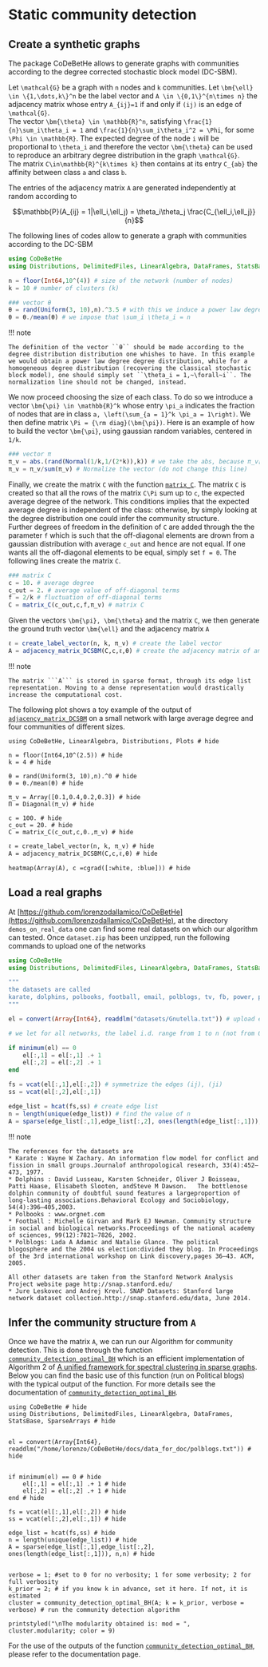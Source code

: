 # Static community detection


## Create a synthetic graphs


The package CoDeBetHe allows to generate graphs with communities according to the degree corrected stochastic block model (DC-SBM). 

Let ``\mathcal{G}`` be a graph with ``n`` nodes and ``k`` communities. 
Let ``\bm{\ell} \in \{1,\dots,k\}^n`` be the label vector and ``A \in \{0,1\}^{n\times n}`` the adjacency matrix whose entry ``A_{ij}=1`` if and only if ``(ij)`` is an edge of ``\mathcal{G}``. \
The vector ``\bm{\theta} \in \mathbb{R}^n``, satisfying ``\frac{1}{n}\sum_i\theta_i = 1`` and ``\frac{1}{n}\sum_i\theta_i^2 = \Phi``, for some ``\Phi \in \mathbb{R}``. The expected degree of the node ``i`` will be proportional to ``\theta_i`` and therefore the vector ``\bm{\theta}`` can be used to reproduce an arbitrary degree distribution in the graph ``\mathcal{G}``.\
The matrix ``C\in\mathbb{R}^{k\times k}`` then contains at its entry ``C_{ab}`` the affinity between class ``a`` and class ``b``. 

The entries of the adjacency matrix ``A`` are generated independently at random according to

```math
\mathbb{P}(A_{ij} = 1|\ell_i,\ell_j) = \theta_i\theta_j \frac{C_{\ell_i,\ell_j}}{n}
```

The following lines of codes allow to generate a graph with communities according to the DC-SBM


```julia
using CoDeBetHe
using Distributions, DelimitedFiles, LinearAlgebra, DataFrames, StatsBase

n = floor(Int64,10^(4)) # size of the network (number of nodes)
k = 10 # number of clusters (k)

### vector θ
θ = rand(Uniform(3, 10),n).^3.5 # with this we induce a power law degree distribution
θ = θ./mean(θ) # we impose that \sum_i \theta_i = n
```

!!! note

    The definition of the vector ``θ`` should be made according to the degree distribution distribution one whishes to have. In this example we would obtain a power law degree degree distribution, while for a homogeneous degree distribution (recovering the classical stochastic block model), one should simply set ``\theta_i = 1,~\forall~i``. The normalization line should not be changed, instead.

We now proceed choosing the size of each class. To do so we introduce a vector ``\bm{\pi} \in \mathbb{R}^k`` whose entry ``\pi_a`` indicates the fraction of nodes that are in class ``a, \left(\sum_{a = 1}^k \pi_a = 1\right)``. We then define matrix ``\Pi = {\rm diag}(\bm{\pi})``. Here is an example of how to build the vector ``\bm{\pi}``, using gaussian random variables, centered in ``1/k``.


```julia
### vector π
π_v = abs.(rand(Normal(1/k,1/(2*k)),k)) # we take the abs, because π_v[i] > 0 for all i
π_v = π_v/sum(π_v) # Normalize the vector (do not change this line)

```

Finally, we create the matrix ``C``  with the function [`matrix_C`](@ref). The matrix ``C`` is created so that all the rows of the matrix ``C\Pi`` sum up to ``c``, the expected average degree of the network. This conditions implies that the expected average degree is independent of the class: otherwise, by simply looking at the degree distribution one could infer the community structure.\
Further degrees of freedom in the definition of  ``C`` are added through the the parameter ```f``` which is such that the off-diagonal elements are drown from a gaussian distribution with average ```c_out``` and hence are not equal. If one wants all the off-diagonal elements to be equal, simply set ```f = 0```. The following lines create the matrix ``C``.

```julia
### matrix C
c = 10. # average degree
c_out = 2. # average value of off-diagonal terms
f = 2/k # fluctuation of off-diagonal terms
C = matrix_C(c_out,c,f,π_v) # matrix C

```
Given the vectors ``\bm{\pi}, \bm{\theta}`` and the matrix ``C``, we then generate the ground truth vector ``\bm{\ell}`` and the adjacency matrix ``A``	

```julia
ℓ = create_label_vector(n, k, π_v) # create the label vector
A = adjacency_matrix_DCSBM(C,c,ℓ,θ) # create the adjacency matrix of an instance of DC-SBM
```

!!! note

    The matrix ```A``` is stored in sparse format, through its edge list representation. Moving to a dense representation would drastically increase the computational cost.


The following plot shows a toy example of the output of [`adjacency_matrix_DCSBM`](@ref) on a small network with large average degree and four communities of different sizes.

```@example 
using CoDeBetHe, LinearAlgebra, Distributions, Plots # hide

n = floor(Int64,10^(2.5)) # hide
k = 4 # hide

θ = rand(Uniform(3, 10),n).^0 # hide
θ = θ./mean(θ) # hide

π_v = Array([0.1,0.4,0.2,0.3]) # hide
Π = Diagonal(π_v) # hide

c = 100. # hide
c_out = 20. # hide
C = matrix_C(c_out,c,0.,π_v) # hide

ℓ = create_label_vector(n, k, π_v) # hide
A = adjacency_matrix_DCSBM(C,c,ℓ,θ) # hide

heatmap(Array(A), c =cgrad([:white, :blue])) # hide
```

## Load a real graphs 

At [https://github.com/lorenzodallamico/CoDeBetHe](https://github.com/lorenzodallamico/CoDeBetHe), at the directory ```demos_on_real_data``` one can find some real datasets on which our algorithm can tested. Once ```dataset.zip``` has been unzipped, run the following commands to upload one of the networks


```julia
using CoDeBetHe
using Distributions, DelimitedFiles, LinearAlgebra, DataFrames, StatsBase

"""
the datasets are called
karate, dolphins, polbooks, football, email, polblogs, tv, fb, power, politicians, Gnutella, vip
"""

el = convert(Array{Int64}, readdlm("datasets/Gnutella.txt")) # upload edge_list: here you should be putting the name of the dataset you wish to upload

# we let for all networks, the label i.d. range from 1 to n (not from 0 to n-1)

if minimum(el) == 0
    el[:,1] = el[:,1] .+ 1
    el[:,2] = el[:,2] .+ 1
end

fs = vcat(el[:,1],el[:,2]) # symmetrize the edges (ij), (ji)
ss = vcat(el[:,2],el[:,1])

edge_list = hcat(fs,ss) # create edge list
n = length(unique(edge_list)) # find the value of n
A = sparse(edge_list[:,1],edge_list[:,2], ones(length(edge_list[:,1])), n,n) # create sparse adjacency matrix
```

!!! note

    The references for the datasets are
    * Karate : Wayne W Zachary. An information flow model for conflict and fission in small groups.Journalof anthropological research, 33(4):452–473, 1977.
    * Dolphins : David Lusseau, Karsten Schneider, Oliver J Boisseau, Patti Haase, Elisabeth Slooten, andSteve M Dawson.   The bottlenose dolphin community of doubtful sound features a largeproportion of long-lasting associations.Behavioral Ecology and Sociobiology, 54(4):396–405,2003.
    * Polbooks : www.orgnet.com
    * Football : Michelle Girvan and Mark EJ Newman. Community structure in social and biological networks.Proceedings of the national academy of sciences, 99(12):7821–7826, 2002.
    * Polblogs: Lada A Adamic and Natalie Glance. The political blogosphere and the 2004 us election:divided they blog. In Proceedings of the 3rd international workshop on Link discovery,pages 36–43. ACM, 2005.

    All other datasets are taken from the Stanford Network Analysis Project website page http://snap.stanford.edu/
    * Jure Leskovec and Andrej Krevl. SNAP Datasets: Stanford large network dataset collection.http://snap.stanford.edu/data, June 2014.


## Infer the community structure from ``A``

Once we have the matrix ```A```, we can run our Algorithm for community detection. This is done through the function [`community_detection_optimal_BH`](@ref) which is an efficient implementation of Algorithm 2 of [A unified framework for spectral clustering in sparse
graphs](https://lorenzodallamico.github.io/articles/unified_20.pdf). Below you can find the basic use of this function (run on Political blogs) with the typical output of the function. For more details see the documentation of [`community_detection_optimal_BH`](@ref).


```@example
using CoDeBetHe # hide
using Distributions, DelimitedFiles, LinearAlgebra, DataFrames, StatsBase, SparseArrays # hide


el = convert(Array{Int64}, readdlm("/home/lorenzo/CoDeBetHe/docs/data_for_doc/polblogs.txt")) # hide


if minimum(el) == 0 # hide
    el[:,1] = el[:,1] .+ 1 # hide
    el[:,2] = el[:,2] .+ 1 # hide
end # hide

fs = vcat(el[:,1],el[:,2]) # hide
ss = vcat(el[:,2],el[:,1]) # hide

edge_list = hcat(fs,ss) # hide
n = length(unique(edge_list)) # hide
A = sparse(edge_list[:,1],edge_list[:,2], ones(length(edge_list[:,1])), n,n) # hide


verbose = 1; #set to 0 for no verbosity; 1 for some verbosity; 2 for full verbosity
k_prior = 2; # if you know k in advance, set it here. If not, it is estimated
cluster = community_detection_optimal_BH(A; k = k_prior, verbose = verbose) # run the community detection algorithm

printstyled("\nThe modularity obtained is: mod = ", cluster.modularity; color = 9)
```

For the use of the outputs of the function [`community_detection_optimal_BH`](@ref), please refer to the documentation page.



